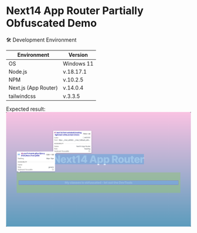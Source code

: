 # Next14 App Router Partially Obfuscated Demo

🛠️ Development Environment

| Environment          | Version    |
| -------------------- | ---------- |
| OS                   | Windows 11 |
| Node.js              | v.18.17.1  |
| NPM                  | v.10.2.5   |
| Next.js (App Router) | v.14.0.4   |
| tailwindcss          | v.3.3.5    |

Expected result:
![](screenshot.png)
